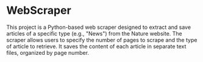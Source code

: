 # WebScraper
This project is a Python-based web scraper designed to extract and save articles of a specific type (e.g., "News") from the Nature website. The scraper allows users to specify the number of pages to scrape and the type of article to retrieve. It saves the content of each article in separate text files, organized by page number.

